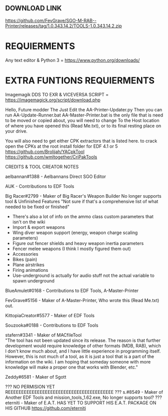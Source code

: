 ## DOWNLOAD LINK
https://github.com/FevGrave/SGO-M-RAB--Printer/releases/tag/1.0.343.14.2/TOOLS-1.0.343.14.2.zip

# REQUIERMENTS
Any text editor & Python 3 = https://www.python.org/downloads/
# EXTRA FUNTIONS REQUIERMENTS
Imagemagik  DDS TO EXR & VICEVERSA SCRIPT = https://imagemagick.org/script/download.php



Hello, Future modder
The Just Edit the AA-Printer-Updater.py Then you can run AA-Update-Runner.bat
AA-Master-Printer.bat is the only file that is need to be moved or copied about, you will need to change
To the Host location of where you have opened this (Read Me.txt), or to its final resting place on your drive.



You will also need to get either CPK extractors that is listed here. to crack open the CPKs at the root install folder for EDF 4.1 or 5
https://github.com/Brolijah/YACpkTool
https://github.com/wmltogether/CriPakTools





CREDITS & TOOL CREATOR NOTES


aelbannan#1388         - Aelbannans Direct SGO Editor                          

AUK                    - Contributions to EDF Tools

Big Racer#2799         - Maker of Big Racer's Weapon Builder     No longer supports tool & Unfinished Features
"Not sure if that's a comprehensive list of what needed to be fixed or finished"
- There's also a lot of info on the ammo class custom parameters that isn't on the wiki
- Import & export weapons
- Wing diver weapon support (energy, weapon charge scaling parameters)
- Figure out fencer shields and heavy weapon inertia parameters
- Fencer melee weapons (I think I mostly figured them out)
- Accessories
- Bikes (pain)
- Plane airstrikes
- Firing animations
- Use-underground is actually for audio stuff not the actual variable to spawn underground

BlueAmulet#0168        - Contributions to EDF Tools, A-Master-Printer          

FevGrave#5156          - Maker of A-Master-Printer, Who wrote this (Read Me.txt) out.

KittopiaCreator#5577   - Maker of EDF Tools                                    

Souzooka#0188          - Contributions to EDF Tools                            

stafern#3341           - Maker of MACfileTool                                  
"The tool has not been updated since its release. The reason is that further development would require
knowledge of other formats (MDB, RAB), which I don't know much about, and I have little experience in
programming itself. However, this is not much of a tool, as it is just a tool that is a part of the
information on the wiki. I am hoping that someday someone with more knowledge will make a proper one
that works with Blender, etc."

Zeddy#6581              - Maker of Sgott

???   NO PERMISION YET REEEEEEEEEEEEEEEEEEEEEEEEEEEEEEEEEEEEEEEE
???   s.#8549                 - Maker of Another EDF Tools and mission_tools_1.62.exe,
      No longer supports tool?
???   eterniti                - Maker of E.A.T. 
      HAS YET TO SUPPORT HIS E.A.T. PACKAGE ON HIS GITHUB https://github.com/eterniti
